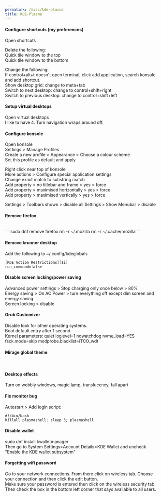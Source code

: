 ```yaml
---
permalink: /misc/kde-plasma
title: KDE-Plasma
---
```



#### Configure shortcuts (my preferences)

Open shortcuts

Delete the following:<br>
Quick tile window to the top <br>
Quick tile window to the bottom <br>

Change the following:<br>
If control+alt+t doesn't open terminal, click add application, search konsole and add shortcut. <br>
Show desktop grid: change to meta+tab <br>
Switch to next desktop: change to control+shift+right <br>
Switch to previous desktop: change to control+shift+left <br>


#### Setup virtual desktops

Open virtual desktops <br>
I like to have 4. Turn navigation wraps around off. 


#### Configure konsole

Open konsole<br>
Settings > Manage Profiles <br>
Create a new profile > Appearance > Choose a colour scheme <br>
Set this profile as default and apply<br>

Right click near top of konsole <br>
More actions > Configure special application settings <br>
Change exact match to substring match <br>
Add property > no titlebar and frame > yes > force <br>
Add property > maximised horizontally > yes > force <br>
Add property > maximised vertically > yes > force <br>

Settings > Toolbars shown > disable all
Settings > Show Menubar > disable


#### Remove firefox
<br>
```
sudo dnf remove firefox 
rm -r ~/.mozilla 
rm -r ~/.cache/mozilla 
```
  
####  Remove krunner desktop 

Add the following to ~/.config/kdeglobals <br>

```
[KDE Action Restrictions][$i] 
run_command=false
```

#### Disable screen locking/power saving

Advanced power settings > Stop charging only once below > 80% <br>
Energy saving > On AC Power > turn everything off except dim screen and energy saving <br>
Screen locking > disable

#### Grub Customizer

Disable look for other operating systems. <br>
Boot default entry after 1 second. <br>
Kernel parameters: quiet loglevel=1 nowatchdog nvme_load=YES fsck.mode=skip modprobe.blacklist=iTCO_wdt

#### Mirage global theme
<br>

#### Desktop effects

Turn on wobbly windows, magic lamp, translucency, fall apart

#### Fix monitor bug

Autostart > Add login script:

```
#!/bin/bash
killall plasmashell; sleep 3; plasmashell
```

#### Disable wallet

sudo dnf install kwalletmanager <br>
Then go to System Settings>Account Details>KDE Wallet and uncheck "Enable the KDE wallet subsystem"


#### Forgetting wifi password

Go to your network connections. From there click on wireless tab. Choose your connection and then click the edit button. <br>
Make sure your password is entered then click on the wireless security tab. <br>
Then check the box in the bottom left corner that says available to all users. 
